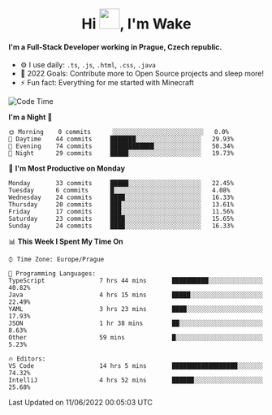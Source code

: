<h1 align="center">Hi <img src="https://raw.githubusercontent.com/MrWakeCZ/MrWakeCZ/master/Hi.gif" width="40px" />, I'm Wake</h1>

#### I'm a Full-Stack Developer working in Prague, Czech republic.
- ⚙️ I use daily: `.ts`, `.js`, `.html`, `.css`, `.java`
- 🥅 2022 Goals: Contribute more to Open Source projects and sleep more!
- ⚡ Fun fact: Everything for me started with Minecraft

<!--START_SECTION:waka-->
![Code Time](http://img.shields.io/badge/Code%20Time-0%20secs-blue)

**I'm a Night 🦉** 

```text
🌞 Morning    0 commits      ░░░░░░░░░░░░░░░░░░░░░░░░░   0.0% 
🌆 Daytime    44 commits     ███████░░░░░░░░░░░░░░░░░░   29.93% 
🌃 Evening    74 commits     ████████████░░░░░░░░░░░░░   50.34% 
🌙 Night      29 commits     █████░░░░░░░░░░░░░░░░░░░░   19.73%

```
📅 **I'm Most Productive on Monday** 

```text
Monday       33 commits     █████░░░░░░░░░░░░░░░░░░░░   22.45% 
Tuesday      6 commits      █░░░░░░░░░░░░░░░░░░░░░░░░   4.08% 
Wednesday    24 commits     ████░░░░░░░░░░░░░░░░░░░░░   16.33% 
Thursday     20 commits     ███░░░░░░░░░░░░░░░░░░░░░░   13.61% 
Friday       17 commits     ███░░░░░░░░░░░░░░░░░░░░░░   11.56% 
Saturday     23 commits     ████░░░░░░░░░░░░░░░░░░░░░   15.65% 
Sunday       24 commits     ████░░░░░░░░░░░░░░░░░░░░░   16.33%

```


📊 **This Week I Spent My Time On** 

```text
⌚︎ Time Zone: Europe/Prague

💬 Programming Languages: 
TypeScript               7 hrs 44 mins       ██████████░░░░░░░░░░░░░░░   40.82% 
Java                     4 hrs 15 mins       █████░░░░░░░░░░░░░░░░░░░░   22.49% 
YAML                     3 hrs 23 mins       ████░░░░░░░░░░░░░░░░░░░░░   17.93% 
JSON                     1 hr 38 mins        ██░░░░░░░░░░░░░░░░░░░░░░░   8.63% 
Other                    59 mins             █░░░░░░░░░░░░░░░░░░░░░░░░   5.23%

🔥 Editors: 
VS Code                  14 hrs 5 mins       ██████████████████░░░░░░░   74.32% 
IntelliJ                 4 hrs 52 mins       ██████░░░░░░░░░░░░░░░░░░░   25.68%

```


 Last Updated on 11/06/2022 00:05:03 UTC
<!--END_SECTION:waka-->
